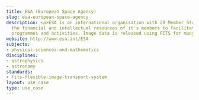 ```yaml
---
title: ESA (European Space Agency)
slug: esa-european-space-agency
description: <p>ESA is an international organisation with 20 Member States that coordinates
  the financial and intellectual resources of it's members to facilitate space related
  programmes and activities. Image data is released using FITS for many missions.</p>
website: http://www.esa.int/ESA
subjects:
- physical-sciences-and-mathematics
disciplines:
- astrophysics
- astronomy
standards:
- fits-flexible-image-transport-system
layout: use_case
type: use_case
---
```


